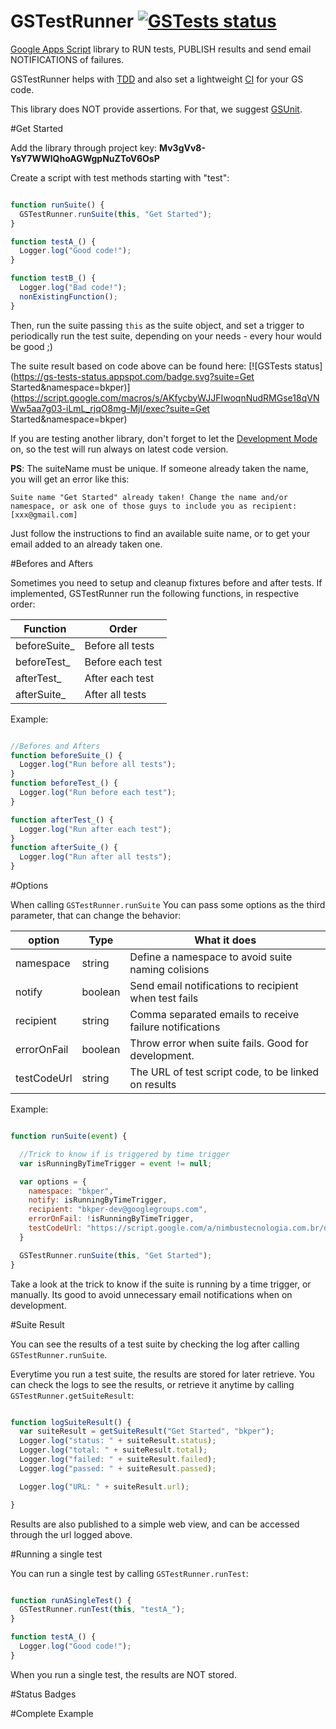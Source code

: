 [TDD]: http://en.wikipedia.org/wiki/Test-driven_development
[GSUnit]: https://sites.google.com/site/scriptsexamples/custom-methods/gsunit
[CI]: http://en.wikipedia.org/wiki/Continuous_integration
[Google Apps Script]: https://developers.google.com/apps-script/
[Development Mode]: https://developers.google.com/apps-script/guide_libraries#testAndDebug


# GSTestRunner  [![GSTests status](https://gs-tests-status.appspot.com/badge.svg?suite=GSTestRunner&namespace=bkper)](https://script.google.com/macros/s/AKfycbyWJJFIwoqnNudRMGse18qVNWw5aa7g03-iLmL_rjqO8mg-MjI/exec?suite=GSTestRunner&namespace=bkper)

[Google Apps Script] library to RUN tests, PUBLISH results and send email NOTIFICATIONS of failures.

GSTestRunner helps with [TDD] and also set a lightweight [CI] for your GS code.

This library does NOT provide assertions. For that, we suggest [GSUnit].

#Get Started

Add the library through project key: **Mv3gVv8-YsY7WWlQhoAGWgpNuZToV6OsP**

Create a script with test methods starting with "test":

````javascript

function runSuite() {
  GSTestRunner.runSuite(this, "Get Started");
}

function testA_() {
  Logger.log("Good code!");
}

function testB_() {
  Logger.log("Bad code!");
  nonExistingFunction();
}


````

Then, run the suite passing `this` as the suite object, and set a trigger to periodically run the test suite, depending on your needs - every hour would be good ;)

The suite result based on code above can be found here: [![GSTests status](https://gs-tests-status.appspot.com/badge.svg?suite=Get Started&namespace=bkper)](https://script.google.com/macros/s/AKfycbyWJJFIwoqnNudRMGse18qVNWw5aa7g03-iLmL_rjqO8mg-MjI/exec?suite=Get Started&namespace=bkper)

If you are testing another library, don't forget to let the [Development Mode] on, so the test will run always on latest code version.

**PS**: The suiteName must be unique. If someone already taken the name, you will get an error like this:

 `Suite name "Get Started" already taken! Change the name and/or namespace, or ask one of those guys to include you as recipient: [xxx@gmail.com]`

Just follow the instructions to find an available suite name, or to get your email added to an already taken one.


#Befores and Afters

Sometimes you need to setup and cleanup fixtures before and after tests. If implemented, GSTestRunner run the following functions, in respective order:

Function      | Order
------------- | -------------
beforeSuite_  | Before all tests
beforeTest_   | Before each test
afterTest_    | After each test
afterSuite_   | After all tests

Example:

````javascript

//Befores and Afters
function beforeSuite_() {
  Logger.log("Run before all tests");
}
function beforeTest_() {
  Logger.log("Run before each test");
}

function afterTest_() {
  Logger.log("Run after each test");
}
function afterSuite_() {
  Logger.log("Run after all tests");
}

````


#Options

When calling `GSTestRunner.runSuite` You can pass some options as the third parameter, that can change the behavior:


  option    |  Type   | What it does
----------- | ------- | ------------
namespace   | string  | Define a namespace to avoid suite naming colisions
notify      | boolean | Send email notifications to recipient when test fails
recipient   | string  | Comma separated emails to receive failure notifications
errorOnFail | boolean | Throw error when suite fails. Good for development.
testCodeUrl | string  | The URL of test script code, to be linked on results

Example:

````javascript

function runSuite(event) {

  //Trick to know if is triggered by time trigger
  var isRunningByTimeTrigger = event != null;

  var options = {
    namespace: "bkper",
    notify: isRunningByTimeTrigger,
    recipient: "bkper-dev@googlegroups.com",
    errorOnFail: !isRunningByTimeTrigger,
    testCodeUrl: "https://script.google.com/a/nimbustecnologia.com.br/d/19IiyKv3t5WlqDLcDWwMO8Y_eBeWaNJyP9kZiPSGECT8GCrbFlBw_28B-/edit",
  }

  GSTestRunner.runSuite(this, "Get Started");
}

````
Take a look at the trick to know if the suite is running by a time trigger, or manually. Its good to avoid unnecessary email notifications when on development.

#Suite Result

You can see the results of a test suite by checking the log after calling `GSTestRunner.runSuite`.

Everytime you run a test suite, the results are stored for later retrieve. You can check the logs to see the results, or retrieve it anytime by calling `GSTestRunner.getSuiteResult`:

````javascript

function logSuiteResult() {
  var suiteResult = getSuiteResult("Get Started", "bkper");
  Logger.log("status: " + suiteResult.status);
  Logger.log("total: " + suiteResult.total);
  Logger.log("failed: " + suiteResult.failed);
  Logger.log("passed: " + suiteResult.passed);

  Logger.log("URL: " + suiteResult.url);

}

````
Results are also published to a simple web view, and can be accessed through the url logged above.

#Running a single test

You can run a single test by calling `GSTestRunner.runTest`:

````javascript

function runASingleTest() {
  GSTestRunner.runTest(this, "testA_");
}

function testA_() {
  Logger.log("Good code!");
}

````
When you run a single test, the results are NOT stored.

#Status Badges




#Complete Example



